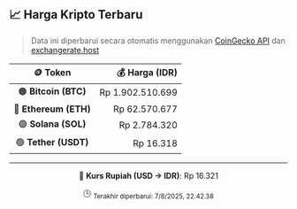 

<!-- HARGA_KRIPTO -->
## 📈 Harga Kripto Terbaru

> Data ini diperbarui secara otomatis menggunakan [CoinGecko API](https://www.coingecko.com/) dan [exchangerate.host](https://exchangerate.host/)

<div align="center">

| 🪙 Token | 💰 Harga (IDR) |
|:------:|---------------:|
| 🟠 **Bitcoin (BTC)**   | Rp 1.902.510.699 |
| 🔵 **Ethereum (ETH)**  | Rp 62.570.677 |
| 🟣 **Solana (SOL)**    | Rp 2.784.320 |
| 🟢 **Tether (USDT)**   | Rp 16.318 |

---

💱 **Kurs Rupiah (USD → IDR)**: Rp 16.321

🕒 <sub>Terakhir diperbarui: 7/8/2025, 22.42.38</sub>

</div>
<!-- /HARGA_KRIPTO -->